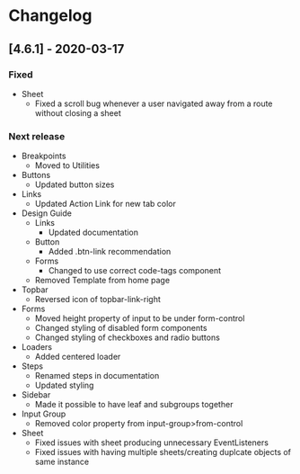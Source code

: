 # Changelog

## [4.6.1] - 2020-03-17

### Fixed

- Sheet
  - Fixed a scroll bug whenever a user navigated away from a route without closing a sheet

### Next release
- Breakpoints
  - Moved to Utilities
- Buttons
  - Updated button sizes
- Links
  - Updated Action Link for new tab color
- Design Guide
  - Links
    - Updated documentation
  - Button
    - Added .btn-link recommendation
  - Forms
    - Changed to use correct code-tags component
  - Removed Template from home page
- Topbar
  - Reversed icon of topbar-link-right
- Forms
  - Moved height property of input to be under form-control
  - Changed styling of disabled form components
  - Changed styling of checkboxes and radio buttons
- Loaders
  - Added centered loader
- Steps
  - Renamed steps in documentation
  - Updated styling
- Sidebar
  - Made it possible to have leaf and subgroups together
- Input Group
  - Removed color property from input-group>from-control
- Sheet
  - Fixed issues with sheet producing unnecessary EventListeners
  - Fixed issues with having multiple sheets/creating duplcate objects of same instance
